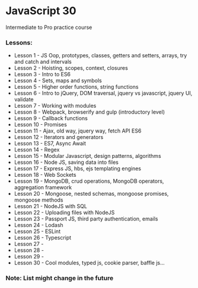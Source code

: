 # JavaScript 30
Intermediate to Pro practice course



### Lessons: 
* Lesson 1 - JS Oop, prototypes, classes, getters and setters, arrays, try and catch and intervals
* Lesson 2 - Hoisting, scopes, context, closures
* Lesson 3 - Intro to ES6
* Lesson 4 - Sets, maps and symbols
* Lesson 5 - Higher order functions, string functions
* Lesson 6 - Intro to jQuery, DOM traversal, jquery vs javascript, jquery UI, validate
* Lesson 7 - Working with modules
* Lesson 8 - Webpack, browserify and gulp (introductory level)
* Lesson 9 - Callback functions
* Lesson 10 - Promises
* Lesson 11 - Ajax, old way, jquery way, fetch API ES6
* Lesson 12 - Iterators and generators
* Lesson 13 - ES7, Async Await
* Lesson 14 - Regex
* Lesson 15 - Modular Javascript, design patterns, algorithms
* Lesson 16 - Node JS, saving data into files
* Lesson 17 - Express JS, hbs, ejs templating engines
* Lesson 18 - Web Sockets
* Lesson 19 - MongoDB, crud operations, MongoDB operators, aggregation framework
* Lesson 20 - Mongoose, nested schemas, mongoose promises, mongoose methods
* Lesson 21 - NodeJS with SQL
* Lesson 22 - Uploading files with NodeJS
* Lesson 23 - Passport JS, third party authentication, emails
* Lesson 24 - Lodash
* Lesson 25 - ESLint
* Lesson 26 - Typescript 
* Lesson 27 - 
* Lesson 28 - 
* Lesson 29 - 
* Lesson 30 - Cool modules, typed js, cookie parser, baffle js...

### Note: List might change in the future
